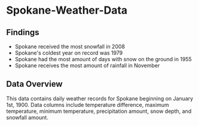 # Spokane-Weather-Data
## Findings
- Spokane received the most snowfall in 2008
- Spokane's coldest year on record was 1979
- Spokane had the most amount of days with snow on the ground in 1955
- Spokane receives the most amount of rainfall in November
## Data Overview
This data contains daily weather records for Spokane beginning on January 1st, 1900. Data columns include temperature difference, maximum temperature, minimum temperature, precipitation amount, snow depth, and snowfall amount.
